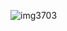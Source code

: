 ![img3703](https://user-images.githubusercontent.com/77953699/219983517-f64af79e-8559-4643-9d23-8fa53aa3268d.jpeg)
